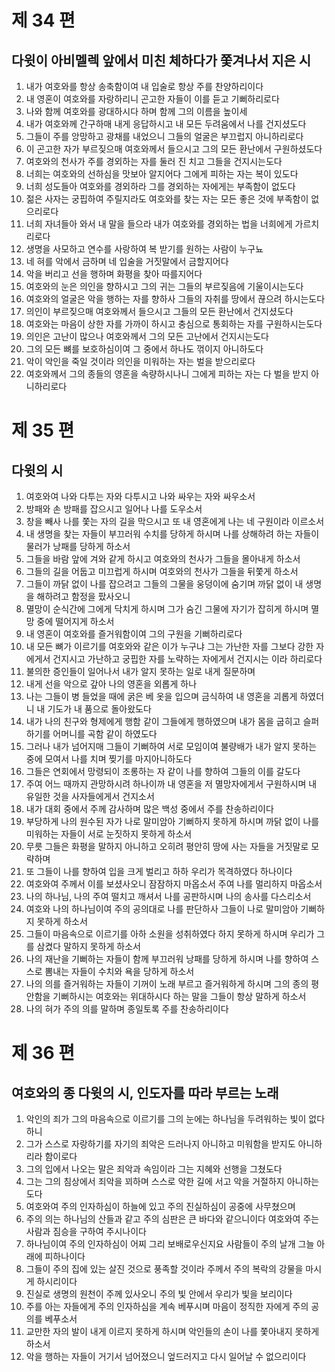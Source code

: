 # 제 34 편

## 다윗이 아비멜렉 앞에서 미친 체하다가 쫓겨나서 지은 시

1. 내가 여호와를 항상 송축함이여 내 입술로 항상 주를 찬양하리이다
2. 내 영혼이 여호와를 자랑하리니 곤고한 자들이 이를 듣고 기뻐하리로다
3. 나와 함께 여호와를 광대하시다 하며 함께 그의 이름을 높이세
4. 내가 여호와께 간구하매 내게 응답하시고 내 모든 두려움에서 나를 건지셨도다
5. 그들이 주를 앙망하고 광채를 내었으니 그들의 얼굴은 부끄럽지 아니하리로다
6. 이 곤고한 자가 부르짖으매 여호와께서 들으시고 그의 모든 환난에서 구원하셨도다
7. 여호와의 천사가 주를 경외하는 자를 둘러 진 치고 그들을 건지시는도다
8. 너희는 여호와의 선하심을 맛보아 알지어다 그에게 피하는 자는 복이 있도다
9. 너희 성도들아 여호와를 경외하라 그를 경외하는 자에게는 부족함이 없도다
10. 젊은 사자는 궁핍하여 주릴지라도 여호와를 찾는 자는 모든 좋은 것에 부족함이 없으리로다
11. 너희 자녀들아 와서 내 말을 들으라 내가 여호와를 경외하는 법을 너희에게 가르치리로다
12. 생명을 사모하고 연수를 사랑하여 복 받기를 원하는 사람이 누구뇨
13. 네 혀를 악에서 금하며 네 입술을 거짓말에서 금할지어다
14. 악을 버리고 선을 행하며 화평을 찾아 따를지어다
15. 여호와의 눈은 의인을 향하시고 그의 귀는 그들의 부르짖음에 기울이시는도다
16. 여호와의 얼굴은 악을 행하는 자를 향하사 그들의 자취를 땅에서 끊으려 하시는도다
17. 의인이 부르짖으매 여호와께서 들으시고 그들의 모든 환난에서 건지셨도다
18. 여호와는 마음이 상한 자를 가까이 하시고 충심으로 통회하는 자를 구원하시는도다
19. 의인은 고난이 많으나 여호와께서 그의 모든 고난에서 건지시는도다
20. 그의 모든 뼈를 보호하심이여 그 중에서 하나도 꺾이지 아니하도다
21. 악이 악인을 죽일 것이라 의인을 미워하는 자는 벌을 받으리로다
22. 여호와께서 그의 종들의 영혼을 속량하시나니 그에게 피하는 자는 다 벌을 받지 아니하리로다



# 제 35 편

## 다윗의 시

1. 여호와여 나와 다투는 자와 다투시고 나와 싸우는 자와 싸우소서
2. 방패와 손 방패를 잡으시고 일어나 나를 도우소서
3. 창을 빼사 나를 쫓는 자의 길을 막으시고 또 내 영혼에게 나는 네 구원이라 이르소서
4. 내 생명을 찾는 자들이 부끄러워 수치를 당하게 하시며 나를 상해하려 하는 자들이 물러가 낭패를 당하게 하소서
5. 그들을 바람 앞에 겨와 같게 하시고 여호와의 천사가 그들을 몰아내게 하소서
6. 그들의 길을 어둡고 미끄럽게 하시며 여호와의 천사가 그들을 뒤쫓게 하소서
7. 그들이 까닭 없이 나를 잡으려고 그들의 그물을 웅덩이에 숨기며 까닭 없이 내 생명을 해하려고 함정을 팠사오니
8. 멸망이 순식간에 그에게 닥치게 하시며 그가 숨긴 그물에 자기가 잡히게 하시며 멸망 중에 떨어지게 하소서
9. 내 영혼이 여호와를 즐거워함이여 그의 구원을 기뻐하리로다
10. 내 모든 뼈가 이르기를 여호와와 같은 이가 누구냐 그는 가난한 자를 그보다 강한 자에게서 건지시고 가난하고 궁핍한 자를 노략하는 자에게서 건지시는 이라 하리로다
11. 불의한 증인들이 일어나서 내가 알지 못하는 일로 내게 질문하며
12. 내게 선을 악으로 갚아 나의 영혼을 외롭게 하나
13. 나는 그들이 병 들었을 때에 굵은 베 옷을 입으며 금식하여 내 영혼을 괴롭게 하였더니 내 기도가 내 품으로 돌아왔도다
14. 내가 나의 친구와 형제에게 행함 같이 그들에게 행하였으며 내가 몸을 굽히고 슬퍼하기를 어머니를 곡함 같이 하였도다
15. 그러나 내가 넘어지매 그들이 기뻐하여 서로 모임이여 불량배가 내가 알지 못하는 중에 모여서 나를 치며 찢기를 마지아니하도다
16. 그들은 연회에서 망령되이 조롱하는 자 같이 나를 향하여 그들의 이를 갈도다
17. 주여 어느 때까지 관망하시려 하나이까 내 영혼을 저 멸망자에게서 구원하시며 내 유일한 것을 사자들에게서 건지소서
18. 내가 대회 중에서 주께 감사하며 많은 백성 중에서 주를 찬송하리이다
19. 부당하게 나의 원수된 자가 나로 말미암아 기뻐하지 못하게 하시며 까닭 없이 나를 미워하는 자들이 서로 눈짓하지 못하게 하소서
20. 무릇 그들은 화평을 말하지 아니하고 오히려 평안히 땅에 사는 자들을 거짓말로 모략하며
21. 또 그들이 나를 향하여 입을 크게 벌리고 하하 우리가 목격하였다 하나이다
22. 여호와여 주께서 이를 보셨사오니 잠잠하지 마옵소서 주여 나를 멀리하지 마옵소서
23. 나의 하나님, 나의 주여 떨치고 깨셔서 나를 공판하시며 나의 송사를 다스리소서
24. 여호와 나의 하나님이여 주의 공의대로 나를 판단하사 그들이 나로 말미암아 기뻐하지 못하게 하소서
25. 그들이 마음속으로 이르기를 아하 소원을 성취하였다 하지 못하게 하시며 우리가 그를 삼켰다 말하지 못하게 하소서
26. 나의 재난을 기뻐하는 자들이 함께 부끄러워 낭패를 당하게 하시며 나를 향하여 스스로 뽐내는 자들이 수치와 욕을 당하게 하소서
27. 나의 의를 즐거워하는 자들이 기꺼이 노래 부르고 즐거워하게 하시며 그의 종의 평안함을 기뻐하시는 여호와는 위대하시다 하는 말을 그들이 항상 말하게 하소서
28. 나의 혀가 주의 의를 말하며 종일토록 주를 찬송하리이다



# 제 36 편

## 여호와의 종 다윗의 시, 인도자를 따라 부르는 노래

1. 악인의 죄가 그의 마음속으로 이르기를 그의 눈에는 하나님을 두려워하는 빛이 없다 하니
2. 그가 스스로 자랑하기를 자기의 죄악은 드러나지 아니하고 미워함을 받지도 아니하리라 함이로다
3. 그의 입에서 나오는 말은 죄악과 속임이라 그는 지혜와 선행을 그쳤도다
4. 그는 그의 침상에서 죄악을 꾀하며 스스로 악한 길에 서고 악을 거절하지 아니하는도다
5. 여호와여 주의 인자하심이 하늘에 있고 주의 진실하심이 공중에 사무쳤으며
6. 주의 의는 하나님의 산들과 같고 주의 심판은 큰 바다와 같으니이다 여호와여 주는 사람과 짐승을 구하여 주시나이다
7. 하나님이여 주의 인자하심이 어찌 그리 보배로우신지요 사람들이 주의 날개 그늘 아래에 피하나이다
8. 그들이 주의 집에 있는 살진 것으로 풍족할 것이라 주께서 주의 복락의 강물을 마시게 하시리이다
9. 진실로 생명의 원천이 주께 있사오니 주의 빛 안에서 우리가 빛을 보리이다
10. 주를 아는 자들에게 주의 인자하심을 계속 베푸시며 마음이 정직한 자에게 주의 공의를 베푸소서
11. 교만한 자의 발이 내게 이르지 못하게 하시며 악인들의 손이 나를 쫓아내지 못하게 하소서
12. 악을 행하는 자들이 거기서 넘어졌으니 엎드러지고 다시 일어날 수 없으리이다

